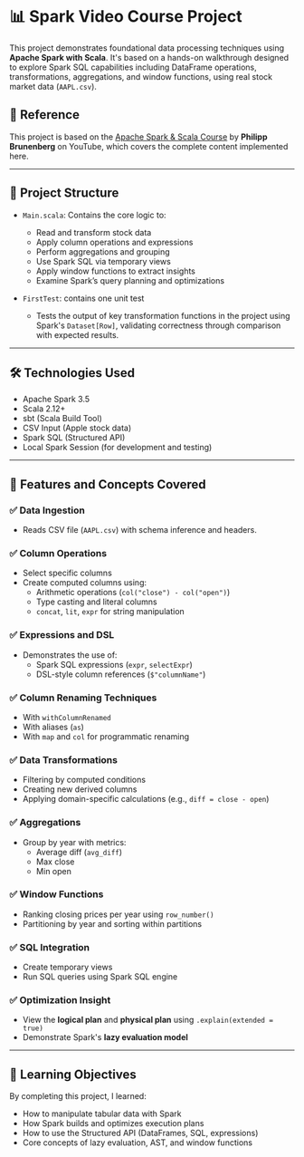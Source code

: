 # 📊 Spark Video Course Project

This project demonstrates foundational data processing techniques using **Apache Spark with Scala**. It's based on a hands-on walkthrough designed to explore Spark SQL capabilities including DataFrame operations, transformations, aggregations, and window functions, using real stock market data (`AAPL.csv`).

## 🎥 Reference

This project is based on the [Apache Spark & Scala Course](https://www.youtube.com/playlist?list=PLrnPJCHvNZuDQ-jWPw13-wY2J57Z6epxk) by **Philipp Brunenberg** on YouTube, which covers the complete content implemented here.

---

## 📁 Project Structure

- `Main.scala`: Contains the core logic to:
  - Read and transform stock data
  - Apply column operations and expressions
  - Perform aggregations and grouping
  - Use Spark SQL via temporary views
  - Apply window functions to extract insights
  - Examine Spark’s query planning and optimizations

- `FirstTest`: contains one unit test
  - Tests the output of key transformation functions in the project using Spark's `Dataset[Row]`, validating correctness through comparison with expected results.

---

## 🛠️ Technologies Used

- Apache Spark 3.5
- Scala 2.12+
- sbt (Scala Build Tool)
- CSV Input (Apple stock data)
- Spark SQL (Structured API)
- Local Spark Session (for development and testing)

---

## 📌 Features and Concepts Covered

### ✅ Data Ingestion
- Reads CSV file (`AAPL.csv`) with schema inference and headers.

### ✅ Column Operations
- Select specific columns
- Create computed columns using:
  - Arithmetic operations (`col("close") - col("open")`)
  - Type casting and literal columns
  - `concat`, `lit`, `expr` for string manipulation

### ✅ Expressions and DSL
- Demonstrates the use of:
  - Spark SQL expressions (`expr`, `selectExpr`)
  - DSL-style column references (`$"columnName"`)

### ✅ Column Renaming Techniques
- With `withColumnRenamed`
- With aliases (`as`)
- With `map` and `col` for programmatic renaming

### ✅ Data Transformations
- Filtering by computed conditions
- Creating new derived columns
- Applying domain-specific calculations (e.g., `diff = close - open`)

### ✅ Aggregations
- Group by year with metrics:
  - Average diff (`avg_diff`)
  - Max close
  - Min open

### ✅ Window Functions
- Ranking closing prices per year using `row_number()`
- Partitioning by year and sorting within partitions

### ✅ SQL Integration
- Create temporary views
- Run SQL queries using Spark SQL engine

### ✅ Optimization Insight
- View the **logical plan** and **physical plan** using `.explain(extended = true)`
- Demonstrate Spark's **lazy evaluation model**

---

## 🧠 Learning Objectives

By completing this project, I learned:

- How to manipulate tabular data with Spark  
- How Spark builds and optimizes execution plans  
- How to use the Structured API (DataFrames, SQL, expressions)  
- Core concepts of lazy evaluation, AST, and window functions  
